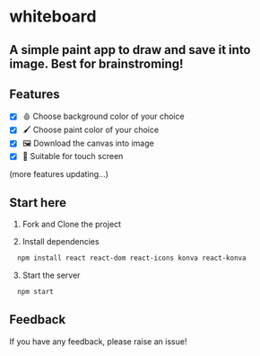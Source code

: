 # whiteboard

## A simple paint app to draw and save it into image. Best for brainstroming!

## Features

- [x]  🩸 Choose background color of your choice
- [x]  🖌️ Choose paint color of your choice
- [x]  🖼️ Download the canvas into image
- [x]  📱 Suitable for touch screen

(more features updating...)

## Start here

1. Fork and Clone the project

2. Install dependencies

```bash
  npm install react react-dom react-icons konva react-konva
```

3. Start the server

```bash
  npm start
```

## Feedback

If you have any feedback, please raise an issue!
